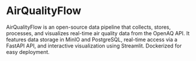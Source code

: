 # AirQualityFlow
AirQualityFlow is an open-source data pipeline that collects, stores, processes, and visualizes real-time air quality data from the OpenAQ API. It features data storage in MinIO and PostgreSQL, real-time access via a FastAPI API, and interactive visualization using Streamlit. Dockerized for easy deployment.
